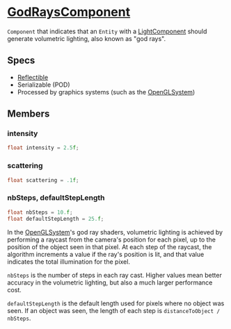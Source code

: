 # [GodRaysComponent](GodRaysComponent.hpp)

`Component` that indicates that an `Entity` with a [LightComponent](LightComponent.md) should generate volumetric lighting, also known as "god rays".

## Specs

* [Reflectible](https://github.com/phisko/putils/blob/master/reflection.md)
* Serializable (POD)
* Processed by graphics systems (such as the [OpenGLSystem](../../systems/opengl/OpenGLSystem.md))

## Members

### intensity

```cpp
float intensity = 2.5f;
```

### scattering

```cpp
float scattering = .1f;
```

### nbSteps, defaultStepLength

```cpp
float nbSteps = 10.f;
float defaultStepLength = 25.f;
```

In the [OpenGLSystem](../../systems/opengl/OpenGLSystem.md)'s god ray shaders, volumetric lighting is achieved by performing a raycast from the camera's position for each pixel, up to the position of the object seen in that pixel. At each step of the raycast, the algorithm increments a value if the ray's position is lit, and that value indicates the total illumination for the pixel.

`nbSteps` is the number of steps in each ray cast. Higher values mean better accuracy in the volumetric lighting, but also a much larger performance cost.

`defaultStepLength` is the default length used for pixels where no object was seen. If an object was seen, the length of each step is `distanceToObject / nbSteps`.